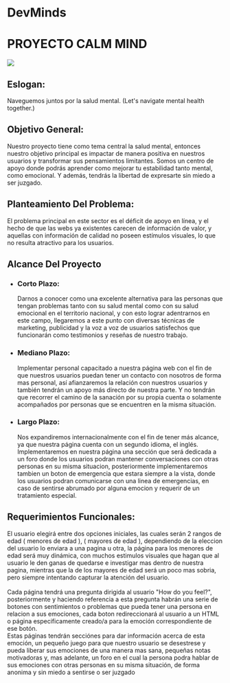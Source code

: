 # DevMinds

<h1>PROYECTO CALM MIND</h1>

<img src="https://repository-images.githubusercontent.com/798533854/149ceb12-e986-465f-8b64-9cc4e722eff1">

<h2>Eslogan:</h2>
<p>Naveguemos juntos por la salud mental. (Let's navigate mental health together.)</p>



<h2>Objetivo General:</h2>
<p>Nuestro proyecto tiene como tema central la salud mental, entonces nuestro objetivo principal es impactar de manera positiva en nuestros usuarios y transformar sus pensamientos limitantes. Somos un centro de apoyo donde podrás aprender como mejorar tu estabilidad tanto mental, como emocional. Y además, tendrás la libertad de expresarte sin miedo a ser juzgado.</p>


<h2>Planteamiento Del Problema:</h2>
<p>
El problema principal en este sector es el déficit de apoyo en línea, y el hecho de que las webs ya existentes carecen de información de valor, y aquellas con información de calidad no poseen estímulos visuales, lo que no resulta atractivo para los usuarios.</p>



<h2>Alcance Del Proyecto</h2>
<ul>
    <li>
        <h3>Corto Plazo:</h3>
        <p>Darnos a conocer como una excelente alternativa para las personas que tengan problemas tanto con su salud mental como con su salud emocional en el territorio nacional, y con esto lograr adentrarnos en este campo, llegaremos a este punto con diversas técnicas de marketing, publicidad y la voz a voz de usuarios satisfechos que funcionarán como testimonios y reseñas de nuestro trabajo.</p>
    </li>
</ul>
<ul>
    <li>
        <h3>Mediano Plazo: </h3>
        <p>Implementar personal capacitado a nuestra página web con el fin de que nuestros usuarios puedan tener un contacto con nosotros de forma mas personal, así afianzaremos la relación con nuestros usuarios y también tendrán un apoyo más directo de nuestra parte. Y no tendrán que recorrer el camino de la sanación por su propia cuenta o solamente acompañados por personas que se encuentren en la misma situación.</p>
    </li>
</ul>
<ul>
    <li>
        <h3>Largo Plazo: </h3>
        <p>Nos expandiremos internacionalmente con el fin de tener más alcance, ya que nuestra página cuenta con un segundo idioma, el inglés.<br>
        Implementaremos en nuestra página una sección que será dedicada a un foro donde los usuarios podran mantener conversaciones con otras personas en su misma situacion, posteriormente implementaremos tambien un boton de emergencia que estara siempre a la vista, donde los usuarios podran comunicarse con una linea de emergencias, en caso de sentirse abrumado por alguna emocion y requerir de un tratamiento especial.</p>
    </li>
</ul>



<h2>Requerimientos Funcionales:</h2>
<p>El usuario elegirá entre dos opciones iniciales, las cuales serán 2 rangos de edad ( menores de edad ), ( mayores de edad ), dependiendo de la eleccion del usuario lo enviara a una pagina u otra, la página para los menores de edad será muy dinámica, con muchos estimulos visuales que hagan que al usuario le den ganas de quedarse e investigar mas dentro de nuestra pagina, mientras que la de los mayores de edad será un poco mas sobria, pero siempre intentando capturar la atención del usuario.<br> <br>
Cada página tendrá una pregunta dirigida al usuario "How do you feel?", posteriormente y haciendo referencia a esta pregunta habrán una serie de botones con sentimientos o problemas que pueda tener una persona en relacion a sus emociones, cada boton redireccionará al usuario a un HTML o página especificamente creado/a para la emoción correspondiente de ese botón.<br>
Estas páginas tendrán secciónes para dar información acerca de esta emoción, un pequeño juego para que nuestro usuario se desestrese y pueda liberar sus emociones de una manera mas sana, pequeñas notas motivadoras y, mas adelante, un foro en el cual la persona podra hablar de sus emociones con otras personas en su misma situación, de forma anonima y sin miedo a sentirse o ser juzgado
</p>

